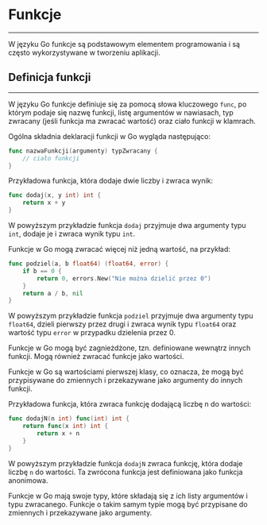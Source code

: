 # Funkcje
---
W języku Go funkcje są podstawowym elementem programowania i są często wykorzystywane w tworzeniu aplikacji.

## Definicja funkcji
---
W języku Go funkcje definiuje się za pomocą słowa kluczowego `func`, po którym podaje się nazwę funkcji, listę argumentów w nawiasach, typ zwracany (jeśli funkcja ma zwracać wartość) oraz ciało funkcji w klamrach.

Ogólna składnia deklaracji funkcji w Go wygląda następująco:

```go
func nazwaFunkcji(argumenty) typZwracany {
    // ciało funkcji
}
```

Przykładowa funkcja, która dodaje dwie liczby i zwraca wynik:

```go
func dodaj(x, y int) int {
    return x + y
}
```

W powyższym przykładzie funkcja `dodaj` przyjmuje dwa argumenty typu `int`, dodaje je i zwraca wynik typu `int`.

Funkcje w Go mogą zwracać więcej niż jedną wartość, na przykład:

```go
func podziel(a, b float64) (float64, error) {
    if b == 0 {
        return 0, errors.New("Nie można dzielić przez 0")
    }
    return a / b, nil
}
```

W powyższym przykładzie funkcja `podziel` przyjmuje dwa argumenty typu `float64`, dzieli pierwszy przez drugi i zwraca wynik typu `float64` oraz wartość typu `error` w przypadku dzielenia przez 0.

Funkcje w Go mogą być zagnieżdżone, tzn. definiowane wewnątrz innych funkcji. Mogą również zwracać funkcje jako wartości.

Funkcje w Go są wartościami pierwszej klasy, co oznacza, że ​​mogą być przypisywane do zmiennych i przekazywane jako argumenty do innych funkcji.

Przykładowa funkcja, która zwraca funkcję dodającą liczbę n do wartości:

```go
func dodajN(n int) func(int) int {
    return func(x int) int {
        return x + n
    }
}
```

W powyższym przykładzie funkcja `dodajN` zwraca funkcję, która dodaje liczbę `n` do wartości. Ta zwrócona funkcja jest definiowana jako funkcja anonimowa.

Funkcje w Go mają swoje typy, które składają się z ich listy argumentów i typu zwracanego. Funkcje o takim samym typie mogą być przypisane do zmiennych i przekazywane jako argumenty.

